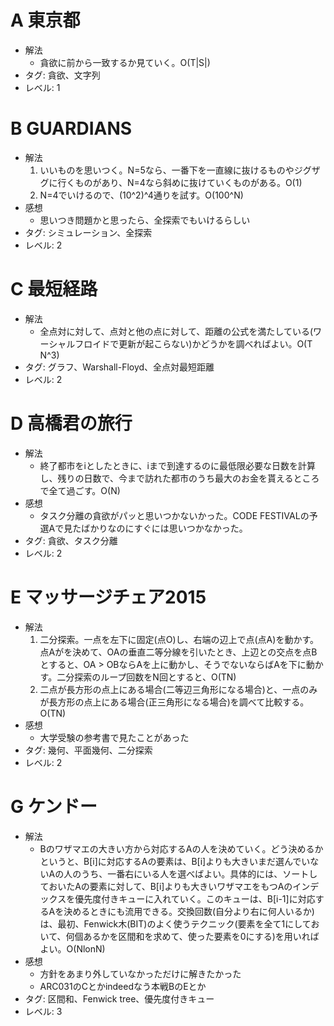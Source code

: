 # A 東京都

- 解法
    - 貪欲に前から一致するか見ていく。O(T|S|)
- タグ: 貪欲、文字列
- レベル: 1

# B GUARDIANS

- 解法
    1. いいものを思いつく。N=5なら、一番下を一直線に抜けるものやジグザグに行くものがあり、N=4なら斜めに抜けていくものがある。O(1)
    2. N=4でいけるので、(10^2)^4通りを試す。O(100^N)
- 感想
    - 思いつき問題かと思ったら、全探索でもいけるらしい
- タグ: シミュレーション、全探索
- レベル: 2

# C 最短経路

- 解法
    - 全点対に対して、点対と他の点に対して、距離の公式を満たしている(ワーシャルフロイドで更新が起こらない)かどうかを調べればよい。O(T N^3)
- タグ: グラフ、Warshall-Floyd、全点対最短距離
- レベル: 2

# D 高橋君の旅行

- 解法
    - 終了都市をiとしたときに、iまで到達するのに最低限必要な日数を計算し、残りの日数で、今まで訪れた都市のうち最大のお金を貰えるところで全て過ごす。O(N)
- 感想
    - タスク分離の貪欲がパッと思いつかないかった。CODE FESTIVALの予選Aで見たばかりなのにすぐには思いつかなかった。
- タグ: 貪欲、タスク分離
- レベル: 2

# E マッサージチェア2015

- 解法
    1. 二分探索。一点を左下に固定(点O)し、右端の辺上で点(点A)を動かす。点Aがを決めて、OAの垂直二等分線を引いたとき、上辺との交点を点Bとすると、OA > OBならAを上に動かし、そうでないならばAを下に動かす。二分探索のループ回数をN回とすると、O(TN)
    2. 二点が長方形の点上にある場合(二等辺三角形になる場合)と、一点のみが長方形の点上にある場合(正三角形になる場合)を調べて比較する。O(TN)
- 感想
    - 大学受験の参考書で見たことがあった
- タグ: 幾何、平面幾何、二分探索
- レベル: 2

# G ケンドー

- 解法
    - Bのワザマエの大きい方から対応するAの人を決めていく。どう決めるかというと、B[i]に対応するAの要素は、B[i]よりも大きいまだ選んでいないAの人のうち、一番右にいる人を選べばよい。具体的には、ソートしておいたAの要素に対して、B[i]よりも大きいワザマエをもつAのインデックスを優先度付きキューに入れていく。このキューは、B[i-1]に対応するAを決めるときにも流用できる。交換回数(自分より右に何人いるか)は、最初、Fenwick木(BIT)のよく使うテクニック(要素を全て1にしておいて、何個あるかを区間和を求めて、使った要素を0にする)を用いればよい。O(NlonN)
- 感想
    - 方針をあまり外していなかっただけに解きたかった
    - ARC031のCとかindeedなう本戦BのEとか
- タグ: 区間和、Fenwick tree、優先度付きキュー
- レベル: 3
